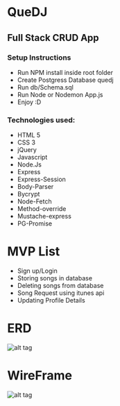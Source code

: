# QueDJ
## Full Stack CRUD App

### Setup Instructions
- Run NPM install inside root folder
- Create Postgress Database quedj
- Run db/Schema.sql
- Run Node or Nodemon App.js
- Enjoy :D

### Technologies used:
- HTML 5
- CSS 3
- jQuery
- Javascript
- Node.Js
- Express
- Express-Session
- Body-Parser
- Bycrypt
- Node-Fetch
- Method-override
- Mustache-express
- PG-Promise

# MVP List
- Sign up/Login
- Storing songs in database
- Deleting songs from database
- Song Request using itunes api
- Updating Profile Details

# ERD
![alt tag](https://raw.githubusercontent.com/itajenglish/QueDJ/master/public/images/erdplus-diagram.png)

# WireFrame
![alt tag](https://raw.githubusercontent.com/itajenglish/QueDJ/master/public/images/IMG_2924.JPG)


